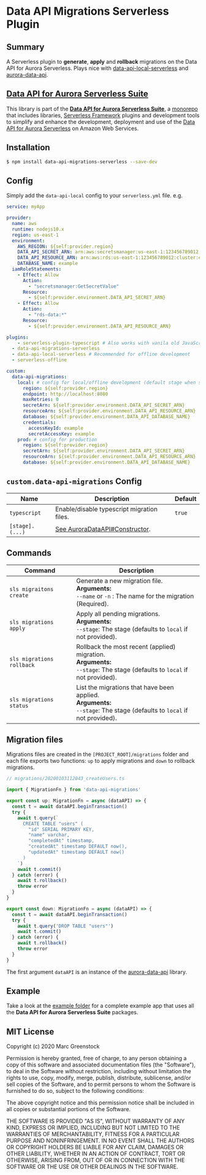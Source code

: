 # Data API Migrations Serverless Plugin

## Summary

A Serverless plugin to **generate**, **apply** and **rollback** migrations on the Data API for Aurora Serverless. Plays nice with [data-api-local-serverless](https://github.com/marcgreenstock/data-api-suite/tree/master/packages/data-api-local-serverless) and [aurora-data-api](https://github.com/marcgreenstock/data-api-suite/tree/master/packages/aurora-data-api).

## [Data API for Aurora Serverless Suite](https://github.com/marcgreenstock/data-api-suite#readme)

This library is part of the **[Data API for Aurora Serverless Suite](https://github.com/marcgreenstock/data-api-suite#readme)**, a [monorepo](https://en.wikipedia.org/wiki/Monorepo) that includes libraries, [Serverless Framework](https://serverless.com/) plugins and development tools to simplify and enhance the development, deployment and use of the [Data API for Aurora Serverless](https://aws.amazon.com/blogs/aws/new-data-api-for-amazon-aurora-serverless/) on Amazon Web Services.

## Installation

```sh
$ npm install data-api-migrations-serverless --save-dev
```

## Config

Simply add the `data-api-local` config to your `serverless.yml` file. e.g.

```yml
service: myApp

provider:
  name: aws
  runtime: nodejs10.x
  region: us-east-1
  environment:
    AWS_REGION: ${self:provider.region}
    DATA_API_SECRET_ARN: arn:aws:secretsmanager:us-east-1:123456789012:secret:example
    DATA_API_RESOURCE_ARN: arn:aws:rds:us-east-1:123456789012:cluster:example
    DATABASE_NAME: example
  iamRoleStatements:
    - Effect: Allow
      Action:
        - "secretsmanager:GetSecretValue"
      Resource:
        - ${self:provider.environment.DATA_API_SECRET_ARN}
    - Effect: Allow
      Action:
        - "rds-data:*"
      Resource:
        - ${self:provider.environment.DATA_API_RESOURCE_ARN}

plugins:
	- serverless-plugin-typescript # Also works with vanila old JavaScript
  - data-api-migrations-serverless
  - data-api-local-serverless # Recommended for offline development
  - serverless-offline

custom:
  data-api-migrations:
    local: # config for local/offline development (default stage when stage is not provided)
      region: ${self:provider.region}
      endpoint: http://localhost:8080
      maxRetries: 0
      secretArn: ${self:provider.environment.DATA_API_SECRET_ARN}
      resourceArn: ${self:provider.environment.DATA_API_RESOURCE_ARN}
      database: ${self:provider.environment.DATA_API_DATABASE_NAME}
      credentials:
        accessKeyId: example
        secretAccessKey: example
    prod: # config for production
      region: ${self:provider.region}
      secretArn: ${self:provider.environment.DATA_API_SECRET_ARN}
      resourceArn: ${self:provider.environment.DATA_API_RESOURCE_ARN}
      database: ${self:provider.environment.DATA_API_DATABASE_NAME}
```

## `custom.data-api-migrations` Config

| Name            | Description                                                  | Default |
| --------------- | ------------------------------------------------------------ | ------- |
| `typescript`    | Enable/disable typescript migration files.                   | `true`  |
| `[stage].(...)` | [See AuroraDataAPI#Constructor](../aurora-data-api/README.md#AuroraDataAPI#constructor). |         |

## Commands

| Command | Description |
| ------- | ----------- |
| `sls migraitons create` | Generate a new migration file.<br />**Arguments:**<br />`--name` or `-n` : The name for the migration (Required). |
| `sls migrations apply` | Apply all pending migrations.<br />**Arguments:**<br />`--stage`: The stage (defaults to `local` if not provided). |
| `sls migrations rollback` | Rollback the most recent (applied) migration.<br />**Arguments:**<br />`--stage`: The stage (defaults to `local` if not provided). |
| `sls migrations status` | List the migrations that have been applied.<br />**Arguments:**<br />`--stage`: The stage (defaults to `local` if not provided). |

## Migration files

Migrations files are created in the `[PROJECT_ROOT]/migrations` folder and each file exports two functions: `up` to apply migrations and `down` to rollback migrations.

```ts
// migrations/20200103112043_createUsers.ts

import { MigrationFn } from 'data-api-migrations'

export const up: MigrationFn = async (dataAPI) => {
  const t = await dataAPI.beginTransaction()
  try {
    await t.query(`
      CREATE TABLE "users" (
        "id" SERIAL PRIMARY KEY,
        "name" varchar,
        "completedAt" timestamp,
        "createdAt" timestamp DEFAULT now(),
        "updatedAt" timestamp DEFAULT now()
      )
    `)
    await t.commit()
  } catch (error) {
    await t.rollback()
    throw error
  }
}

export const down: MigrationFn = async (dataAPI) => {
  const t = await dataAPI.beginTransaction()
  try {
    await t.query('DROP TABLE "users"')
    await t.commit()
  } catch (error) {
    await t.rollback()
    throw error
  }
}
```

The first argument `dataAPI` is an instance of the [aurora-data-api](https://github.com/marcgreenstock/data-api-suite/tree/master/packages/aurora-data-api#readme) library.

## Example

Take a look at the [example folder](https://github.com/marcgreenstock/data-api-suite/tree/master/example) for a complete example app that uses all the **Data API for Aurora Serverless Suite** packages.

## MIT License

Copyright (c) 2020 Marc Greenstock

Permission is hereby granted, free of charge, to any person obtaining a copy
of this software and associated documentation files (the "Software"), to deal
in the Software without restriction, including without limitation the rights
to use, copy, modify, merge, publish, distribute, sublicense, and/or sell
copies of the Software, and to permit persons to whom the Software is
furnished to do so, subject to the following conditions:

The above copyright notice and this permission notice shall be included in all
copies or substantial portions of the Software.

THE SOFTWARE IS PROVIDED "AS IS", WITHOUT WARRANTY OF ANY KIND, EXPRESS OR
IMPLIED, INCLUDING BUT NOT LIMITED TO THE WARRANTIES OF MERCHANTABILITY,
FITNESS FOR A PARTICULAR PURPOSE AND NONINFRINGEMENT. IN NO EVENT SHALL THE
AUTHORS OR COPYRIGHT HOLDERS BE LIABLE FOR ANY CLAIM, DAMAGES OR OTHER
LIABILITY, WHETHER IN AN ACTION OF CONTRACT, TORT OR OTHERWISE, ARISING FROM,
OUT OF OR IN CONNECTION WITH THE SOFTWARE OR THE USE OR OTHER DEALINGS IN THE
SOFTWARE.
